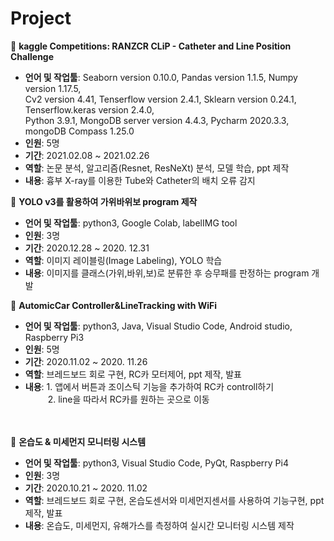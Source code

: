 # Project 
 
 :small_orange_diamond:  **kaggle Competitions: RANZCR CLiP - Catheter and Line Position Challenge**    
* **언어 및 작업툴**: Seaborn version 0.10.0, Pandas version 1.1.5, Numpy version 1.17.5,   
Cv2 version 4.41, Tenserflow version 2.4.1, Sklearn version 0.24.1, Tenserflow.keras version 2.4.0,   
Python 3.9.1, MongoDB server version 4.4.3, Pycharm 2020.3.3, mongoDB Compass 1.25.0   
* **인원**: 5명   
* **기간**: 2021.02.08 ~ 2021.02.26   
* **역할**: 논문 분석, 알고리즘(Resnet, ResNeXt) 분석, 모델 학습, ppt 제작
* **내용**: 흉부 X-ray를 이용한 Tube와 Catheter의 배치 오류 감지       

:small_orange_diamond:  **YOLO v3를 활용하여 가위바위보 program 제작**    
* **언어 및 작업툴**: python3, Google Colab, labelIMG tool   
* **인원**: 3명   
* **기간**: 2020.12.28 ~ 2020. 12.31   
* **역할**: 이미지 레이블링(Image Labeling), YOLO 학습
* **내용**: 이미지를 클래스(가위,바위,보)로 분류한 후 승무패를 판정하는 program 개발       

:small_orange_diamond: **AutomicCar Controller&LineTracking with WiFi**    
* **언어 및 작업툴**: python3, Java, Visual Studio Code, Android studio, Raspberry Pi3   
* **인원**: 5명   
* **기간**: 2020.11.02 ~ 2020. 11.26   
* **역할**: 브레드보드 회로 구현, RC카 모터제어, ppt 제작, 발표  
* **내용**: 1. 앱에서 버튼과 조이스틱 기능을 추가하여 RC카 controll하기   
&nbsp;&nbsp;　　2. line을 따라서 RC카를 원하는 곳으로 이동      
&nbsp;     
&nbsp;  

:small_orange_diamond: **온습도 & 미세먼지 모니터링 시스템**    
* **언어 및 작업툴**: python3, Visual Studio Code, PyQt, Raspberry Pi4   
* **인원**: 3명   
* **기간**: 2020.10.21 ~ 2020. 11.02  
* **역할**: 브레드보드 회로 구현, 온습도센서와 미세먼지센서를 사용하여 기능구현, ppt 제작, 발표  
* **내용**: 온습도, 미세먼지, 유해가스를 측정하여 실시간 모니터링 시스템 제작       
&nbsp;     
&nbsp;  